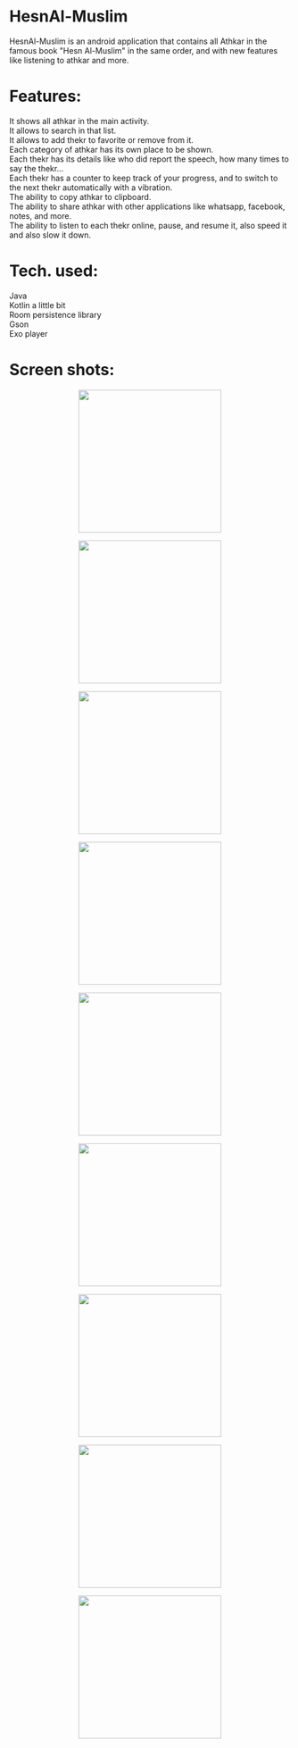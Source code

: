 # HesnAl-Muslim
HesnAl-Muslim is an android application that contains all Athkar in the famous book "Hesn Al-Muslim" in the same order, and with new features like listening to athkar and more.

# Features:
It shows all athkar in the main activity. <br>
It allows to search in that list. <br>
It allows to add thekr to favorite or remove from it. <br>
Each category of athkar has its own place to be shown. <br>
Each thekr has its details like who did report the speech, how many times to say the thekr... <br>
Each thekr has a counter to keep track of your progress, and to switch to the next thekr automatically with a vibration. <br>
The ability to copy athkar to clipboard. <br>
The ability to share athkar with other applications like whatsapp, facebook, notes, and more. <br>
The ability to listen to each thekr online, pause, and resume it, also speed it and also slow it down. <br>

# Tech. used:
Java <br>
Kotlin a little bit <br>
Room persistence library <br>
Gson <br>
Exo player <br>

# Screen shots:

<p align="center">
 <img src = "images/1.jpg" width = "256">
</p>

<p align="center">
 <img src = "images/2.jpg" width = "256">
</p>

<p align="center">
 <img src = "images/3.jpg" width = "256">
</p>

<p align="center">
 <img src = "images/4.jpg" width = "256">
</p>

<p align="center">
 <img src = "images/5.jpg" width = "256">
</p>

<p align="center">
 <img src = "images/6.jpg" width = "256">
</p>

<p align="center">
 <img src = "images/7.jpg" width = "256">
</p>

<p align="center">
 <img src = "images/8.jpg" width = "256">
</p>

<p align="center">
 <img src = "images/9.jpg" width = "256">
</p>
